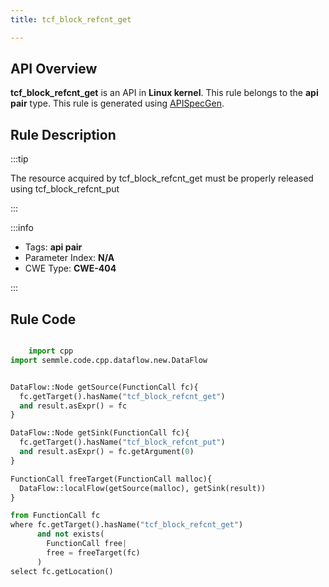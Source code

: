 ```yaml
---
title: tcf_block_refcnt_get

---
```



## API Overview
**tcf_block_refcnt_get** is an API in **Linux kernel**. This rule belongs to the **api pair** type. This rule is generated using [APISpecGen](../../tools/APISpecGen).
## Rule Description

:::tip

The resource acquired by tcf_block_refcnt_get must be properly released using tcf_block_refcnt_put

:::

:::info

- Tags: **api pair**
- Parameter Index: **N/A**
- CWE Type: **CWE-404**

:::

## Rule Code
```python

    import cpp
import semmle.code.cpp.dataflow.new.DataFlow


DataFlow::Node getSource(FunctionCall fc){
  fc.getTarget().hasName("tcf_block_refcnt_get")
  and result.asExpr() = fc
}

DataFlow::Node getSink(FunctionCall fc){
  fc.getTarget().hasName("tcf_block_refcnt_put")
  and result.asExpr() = fc.getArgument(0)
}

FunctionCall freeTarget(FunctionCall malloc){
  DataFlow::localFlow(getSource(malloc), getSink(result))
}

from FunctionCall fc
where fc.getTarget().hasName("tcf_block_refcnt_get")
      and not exists(
        FunctionCall free| 
        free = freeTarget(fc)
      )
select fc.getLocation()

    
```
